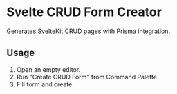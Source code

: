# Svelte CRUD Form Creator

Generates SvelteKit CRUD pages with Prisma integration.

## Usage

1. Open an empty editor.
2. Run "Create CRUD Form" from Command Palette.
3. Fill form and create.
